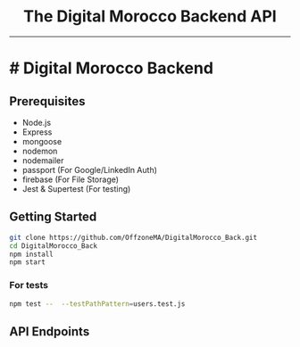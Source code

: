
<h1 align="center">The Digital Morocco Backend API</h1>

------

# # Digital Morocco Backend





 


        



## Prerequisites

- Node.js 
- Express
- mongoose 
- nodemon
- nodemailer
- passport (For Google/LinkedIn Auth)
- firebase (For File Storage)
- Jest & Supertest (For testing)
## Getting Started
```bash
git clone https://github.com/OffzoneMA/DigitalMorocco_Back.git
cd DigitalMorocco_Back
npm install
npm start
```
### For tests
```bash
npm test --  --testPathPattern=users.test.js
```
## API Endpoints
